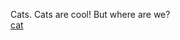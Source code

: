 Cats. Cats are cool! But where are we?  
[cat](https://raw.githubusercontent.com/zyg812/zyg812/master/cat.jpg)
